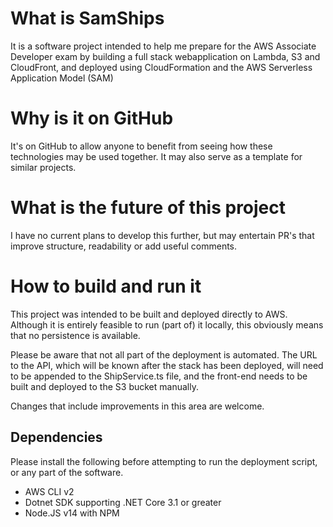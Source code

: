 # What is SamShips
It is a software project intended to help me prepare for the AWS Associate Developer exam by building a full stack webapplication on Lambda, S3 and CloudFront, and deployed using CloudFormation and the AWS Serverless Application Model (SAM)

# Why is it on GitHub
It's on GitHub to allow anyone to benefit from seeing how these technologies may be used together. It may also serve as a template for similar projects.

# What is the future of this project
I have no current plans to develop this further, but may entertain PR's that improve structure, readability or add useful comments.

# How to build and run it
This project was intended to be built and deployed directly to AWS. Although it is entirely feasible to run (part of) it locally, this obviously means that no persistence is available.

Please be aware that not all part of the deployment is automated. The URL to the API, which will be known after the stack has been deployed, will need to be appended to the ShipService.ts file, and the front-end needs to be built and deployed to the S3 bucket manually.

Changes that include improvements in this area are welcome.

## Dependencies
Please install the following before attempting to run the deployment script, or any part of the software.
- AWS CLI v2
- Dotnet SDK supporting .NET Core 3.1 or greater
- Node.JS v14 with NPM
